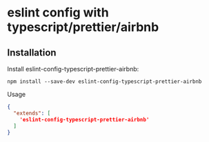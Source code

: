 # eslint config with typescript/prettier/airbnb

## Installation

Install eslint-config-typescript-prettier-airbnb:

```
npm install --save-dev eslint-config-typescript-prettier-airbnb
```

Usage
```json
{
  "extends": [
    'eslint-config-typescript-prettier-airbnb'
  ]
}
```

